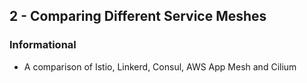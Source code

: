 ## 2 - Comparing Different Service Meshes
### Informational
- A comparison of Istio, Linkerd, Consul, AWS App Mesh and Cilium